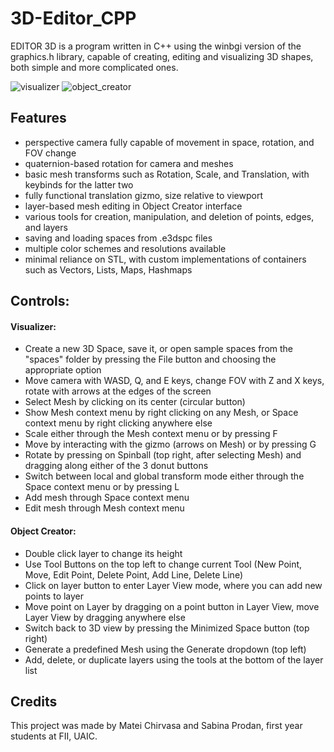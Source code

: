 # 3D-Editor_CPP

EDITOR 3D is a program written in C++ using the winbgi version of the graphics.h library, capable of creating, editing and visualizing 3D shapes, both simple and more complicated ones.

![visualizer](https://user-images.githubusercontent.com/87321707/211558347-2999467c-9af6-4801-8152-777536d4d4d1.png)
![object_creator](https://user-images.githubusercontent.com/87321707/211558096-86272fe8-1957-4cce-b1b7-b2d4872825ff.png)

## Features

* perspective camera fully capable of movement in space, rotation, and FOV change
* quaternion-based rotation for camera and meshes
* basic mesh transforms such as Rotation, Scale, and Translation, with keybinds for the latter two
* fully functional translation gizmo, size relative to viewport
* layer-based mesh editing in Object Creator interface
* various tools for creation, manipulation, and deletion of points, edges, and layers
* saving and loading spaces from .e3dspc files
* multiple color schemes and resolutions available
* minimal reliance on STL, with custom implementations of containers such as Vectors, Lists, Maps, Hashmaps

## Controls:
#### Visualizer:
* Create a new 3D Space, save it, or open sample spaces from the "spaces" folder by pressing the File button and choosing the appropriate option
* Move camera with WASD, Q, and E keys, change FOV with Z and X keys, rotate with arrows at the edges of the screen
* Select Mesh by clicking on its center (circular button)
* Show Mesh context menu by right clicking on any Mesh, or Space context menu by right clicking anywhere else
* Scale either through the Mesh context menu or by pressing F
* Move by interacting with the gizmo (arrows on Mesh) or by pressing G
* Rotate by pressing on Spinball (top right, after selecting Mesh) and dragging along either of the 3 donut buttons
* Switch between local and global transform mode either through the Space context menu or by pressing L
* Add mesh through Space context menu
* Edit mesh through Mesh context menu

#### Object Creator:
* Double click layer to change its height
* Use Tool Buttons on the top left to change current Tool (New Point, Move, Edit Point, Delete Point, Add Line, Delete Line)
* Click on layer button to enter Layer View mode, where you can add new points to layer
* Move point on Layer by dragging on a point button in Layer View, move Layer View by dragging anywhere else
* Switch back to 3D view by pressing the Minimized Space button (top right)
* Generate a predefined Mesh using the Generate dropdown (top left)
* Add, delete, or duplicate layers using the tools at the bottom of the layer list


## Credits
This project was made by Matei Chirvasa and Sabina Prodan, first year students at FII, UAIC.
